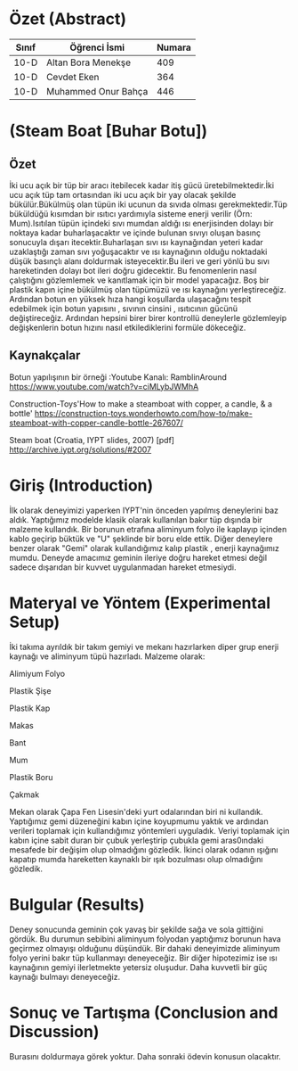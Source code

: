 


# Özet (Abstract)
Sınıf | Öğrenci İsmi  | Numara
-------|----------------|--------
10-D  | Altan Bora Menekşe | 409
10-D  | Cevdet Eken | 364
10-D  | Muhammed Onur Bahça | 446

#  (Steam Boat [Buhar Botu])
## Özet
İki ucu açık bir tüp bir aracı itebilecek kadar itiş gücü üretebilmektedir.İki ucu açık tüp tam ortasından iki ucu açık bir yay olacak şekilde bükülür.Bükülmüş olan tüpün iki ucunun da sıvıda olması gerekmektedir.Tüp büküldüğü kısımdan bir ısıtıcı yardımıyla sisteme enerji verilir (Örn: Mum).Isıtılan tüpün içindeki sıvı mumdan aldığı ısı enerjisinden dolayı bir noktaya kadar buharlaşacaktır ve içinde bulunan sıvıyı oluşan basınç sonucuyla dışarı itecektir.Buharlaşan sıvı ısı kaynağından yeteri kadar uzaklaştığı zaman sıvı yoğuşacaktır ve ısı kaynağının olduğu noktadaki düşük basınçlı alanı doldurmak isteyecektir.Bu ileri ve geri yönlü bu sıvı hareketinden dolayı bot ileri doğru gidecektir.
Bu fenomenlerin nasıl çalıştığını gözlemlemek ve kanıtlamak için bir model yapacağız. Boş bir plastik kapın içine bükülmüş olan tüpümüzü ve ısı kaynağını yerleştireceğiz. Ardından botun en yüksek hıza hangi koşullarda ulaşacağını tespit edebilmek için botun yapısını , sıvının cinsini , ısıtıcının gücünü değiştireceğiz. Ardından hepsini birer birer kontrollü deneylerle gözlemleyip değişkenlerin botun hızını nasıl etkilediklerini formüle dökeceğiz.

## Kaynakçalar  

Botun yapılışının bir örneği :Youtube Kanalı: RamblinAround
https://www.youtube.com/watch?v=ciMLybJWMhA

Construction-Toys'How to make a steamboat with copper, a candle, & a bottle'
https://construction-toys.wonderhowto.com/how-to/make-steamboat-with-copper-candle-bottle-267607/

 Steam boat (Croatia, IYPT slides, 2007) [pdf]
http://archive.iypt.org/solutions/#2007

# Giriş (Introduction)
İlk olarak deneyimizi yaperken IYPT'nin önceden yapılmış deneylerini baz aldık.
Yaptığımız modelde klasik olarak kullanılan bakır tüp dışında bir malzeme kullandık.
Bir borunun etrafına aliminyum folyo ile kaplayıp içinden kablo geçirip büktük ve "U" şeklinde bir boru elde ettik.
Diğer deneylere benzer olarak "Gemi" olarak kullandığımız kalıp plastik , enerji kaynağımız mumdu.
Deneyde amacımız geminin ileriye doğru hareket etmesi değil sadece dışarıdan bir kuvvet uygulanmadan hareket etmesiydi.
# Materyal ve Yöntem (Experimental Setup)

İki takıma ayrıldık bir takım gemiyi ve mekanı hazırlarken diper grup enerji kaynağı ve aliminyum tüpü hazırladı.
Malzeme olarak:

Alimiyum Folyo

Plastik Şişe

Plastik Kap

Makas

Bant

Mum

Plastik Boru

Çakmak

Mekan olarak Çapa Fen Lisesin'deki yurt odalarından biri ni kullandık.
Yaptığımız gemi düzeneğini kabın içine koyupmumu yaktık ve ardından verileri toplamak için kullandığımız yöntemleri uyguladık.
Veriyi toplamak için kabın içine sabit duran bir çubuk yerleştirip çubukla gemi aras0ındaki mesafede bir değişim olup olmadığını gözledik.
İkinci olarak odanın ışığını kapatıp mumda hareketten kaynaklı bir ışık bozulması olup olmadığını gözledik.

# Bulgular (Results)
Deney sonucunda geminin çok yavaş bir şekilde sağa ve sola gittiğini gördük.
Bu durumun sebibini aliminyum folyodan yaptığımız borunun hava geçirmez olmayışı olduğunu düşündük.
Bir dahaki deneyimizde aliminyum folyo yerini bakır tüp kullanmayı deneyeceğiz.
Bir diğer hipotezimiz ise ısı kaynağının gemiyi ilerletmekte yetersiz oluşudur.
Daha kuvvetli bir güç kaynağı bulmayı deneyeceğiz.

# Sonuç ve Tartışma (Conclusion and Discussion) 
Burasını doldurmaya görek yoktur. Daha sonraki ödevin konusun olacaktır. 


